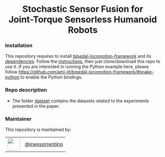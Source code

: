 <h1 align="center">
  Stochastic Sensor Fusion for <br/> Joint-Torque Sensorless Humanoid Robots
</h1>

### Installation

This repository requires to install [bipedal-locomotion-framework]([https://github.com/ami-iit/ironcub_software](https://github.com/isorrentino/bipedal-locomotion-framework/tree/paper)) and its [dependencies](https://github.com/ami-iit/bipedal-locomotion-framework/#page_facing_up-mandatory-dependencies). Follow the [instructions](https://github.com/ami-iit/bipedal-locomotion-framework/#package-install-with-conda-recommended), then just clone/download this repo to use it. If you are interested in running the Python example here, please follow https://github.com/ami-iit/bipedal-locomotion-framework/#snake-python to enable the Python bindings.

### Repo description
- The folder [dataset](https://github.com/ami-iit/paper_sorrentino_2024_icra_robot-dynamics-estimation/tree/main/dataset) contains the datasets related to the experiments presented in the paper.

### Maintainer

This repository is maintained by:

| | |
|:---:|:---:|
| [<img src="https://user-images.githubusercontent.com/43743081/89022636-a17e9e00-d322-11ea-9abd-92cda85d3705.jpeg" width="40">](https://github.com/isorrentino) | [@inessorrentino](https://github.com/isorrentino) |
